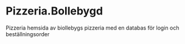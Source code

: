 # Pizzeria.Bollebygd
Pizzeria hemsida av biollebygs pizzeria med en databas för login och beställningsorder
